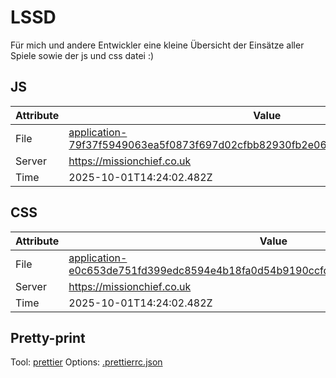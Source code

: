 # LSSD

Für mich und andere Entwickler eine kleine Übersicht der Einsätze aller Spiele sowie der js und css datei :)

<!-- automated -->

## JS

| Attribute | Value                                                                                                                                                                                                |
| --------- | ---------------------------------------------------------------------------------------------------------------------------------------------------------------------------------------------------- |
| File      | [application-79f37f5949063ea5f0873f697d02cfbb82930fb2e06b9ac44a0f1ca56760a675.js](https://missionchief.co.uk/assets/application-79f37f5949063ea5f0873f697d02cfbb82930fb2e06b9ac44a0f1ca56760a675.js) |
| Server    | https://missionchief.co.uk                                                                                                                                                                           |
| Time      | 2025-10-01T14:24:02.482Z                                                                                                                                                                             |

## CSS

| Attribute | Value                                                                                                                                                                                                  |
| --------- | ------------------------------------------------------------------------------------------------------------------------------------------------------------------------------------------------------ |
| File      | [application-e0c653de751fd399edc8594e4b18fa0d54b9190ccfdc5d7811d2750cb790cf54.css](https://missionchief.co.uk/assets/application-e0c653de751fd399edc8594e4b18fa0d54b9190ccfdc5d7811d2750cb790cf54.css) |
| Server    | https://missionchief.co.uk                                                                                                                                                                             |
| Time      | 2025-10-01T14:24:02.482Z                                                                                                                                                                               |

## Pretty-print

Tool: [prettier](https://prettier.io)
Options: [.prettierrc.json](./.prettierrc.json)

<!-- /automated -->
